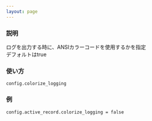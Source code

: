 ```yaml
---
layout: page
---
```

### 説明
ログを出力する時に、ANSIカラーコードを使用するかを指定  
デフォルトはtrue

### 使い方
    config.colorize_logging

### 例
    config.active_record.colorize_logging = false